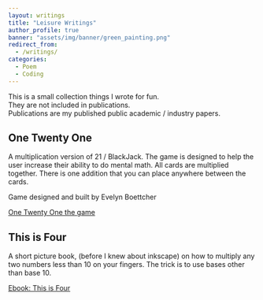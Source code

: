 ```yaml
---
layout: writings
title: "Leisure Writings"
author_profile: true
banner: "assets/img/banner/green_painting.png"
redirect_from:
  - /writings/
categories:
  - Poem
  - Coding
---
```


This is a small collection things I wrote for fun.  
They are not included in publications.  
Publications are my published public academic / industry papers.

## One Twenty One

A multiplication version of 21 / BlackJack.  The game is designed to help the user increase their ability to do mental math.  All cards are multiplied together. There is one addition that you can place anywhere between the cards.  

Game designed and built by Evelyn Boettcher

[One Twenty One the game](https://www.onetwentyone.games)


## This is Four

A short picture book, (before I knew about inkscape) on how to multiply any two numbers less than 10 on your fingers.  The trick is to use bases other than base 10.

[Ebook: This is Four](https://www.barnesandnoble.com/w/this-is-four-evelyn-boettcher/1103238863;jsessionid=EFEAAB19EBA0C1B26938AE33A)


